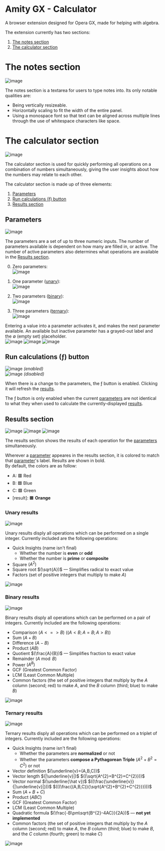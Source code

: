 # Amity GX - Calculator
A browser extension designed for Opera GX, made for helping with algebra.

The extension currently has two sections:
1. [The notes section](#the-notes-section)
2. [The calculator section](#the-calculator-section)

# The notes section
![image](https://github.com/HenryWilder/amitygxmod-calculator/assets/74995093/88530bd4-71e2-4cc8-8b13-e71af0bda4e9)

The notes section is a textarea for users to type notes into.
Its only notable qualities are:
- Being vertically resizeable.
- Horizontally scaling to fit the width of the entire panel.
- Using a monospace font so that text can be aligned across multiple lines through the use of whitespace characters like space.

# The calculator section
![image](https://github.com/HenryWilder/amitygxmod-calculator/assets/74995093/5d7d7d58-89bb-4ecf-821f-b7b164473c22)

The calculator section is used for quickly performing all operations on a combination of numbers simultaneously, giving the user insights about how the numbers may relate to each other.

The calculator section is made up of three elements:
1. [Parameters](#parameters)
2. [Run calculations (&fnof;) button](#run-calculations-ƒ-button)
3. [Results section](#results-section)

## Parameters
![image](https://github.com/HenryWilder/amitygxmod-calculator/assets/74995093/86a2b560-184f-49b1-b050-18d457bd1330)

The parameters are a set of up to three numeric inputs. The number of parameters available is dependent on how many are filled in, or active.
The number of active parameters also determines what operations are available in the [Results section](#results-section).

0. Zero parameters:  
![image](https://github.com/HenryWilder/amitygxmod-calculator/assets/74995093/aac15d9f-9a9c-42ec-8778-34819c83638e)

1. One parameter ([unary](#unary-results)):  
![image](https://github.com/HenryWilder/amitygxmod-calculator/assets/74995093/40feff8a-c2a3-447a-8022-116deb494607)

2. Two parameters ([binary](#binary-results)):  
![image](https://github.com/HenryWilder/amitygxmod-calculator/assets/74995093/55e2310e-a8a3-414f-878e-209d7a4d18e3)

3. Three parameters ([ternary](#ternary-results)):  
![image](https://github.com/HenryWilder/amitygxmod-calculator/assets/74995093/90c6156a-e701-4648-9a86-372d71f23041)

Entering a value into a parameter activates it, and makes the next parameter available. An available but inactive parameter has a grayed-out label and the &empty; (empty set) placeholder.  
![image](https://github.com/HenryWilder/amitygxmod-calculator/assets/74995093/9ead6d1d-1b99-4eba-b289-5e31c54e4cb7)
![image](https://github.com/HenryWilder/amitygxmod-calculator/assets/74995093/08182698-b310-444e-8f49-d9e727fd321c)
![image](https://github.com/HenryWilder/amitygxmod-calculator/assets/74995093/6ee65390-af48-48f3-a541-c54e4d55f2a0)


## Run calculations (&fnof;) button
![image](https://github.com/HenryWilder/amitygxmod-calculator/assets/74995093/dda99129-6153-49cc-a9b4-3a03b6d7621e) _(enabled)_  
![image](https://github.com/HenryWilder/amitygxmod-calculator/assets/74995093/cd0e91af-ba3c-4fb7-83aa-fc744ff0a62b) _(disabled)_

When there is a change to the parameters, the &fnof; button is enabled. Clicking it will refresh the [results](#results-section).

The &fnof; button is only enabled when the current [parameters](#parameters) are not identical to what they when used to calculate the currently-displayed [results](#results-section).

## Results section
![image](https://github.com/HenryWilder/amitygxmod-calculator/assets/74995093/7d319212-005f-4171-aa1d-be31f1f1fbc4)
![image](https://github.com/HenryWilder/amitygxmod-calculator/assets/74995093/d1ab1fc0-aada-4239-bf88-f238a98b0491)
![image](https://github.com/HenryWilder/amitygxmod-calculator/assets/74995093/c45a7d29-beba-48d1-a97d-56a04893961f)

The results section shows the results of each operation for the [parameters](#parameters) simultaneously.

Wherever a [parameter](#parameters) appeares in the results section, it is colored to match that [parameter](#parameters)'s label. Results are shown in bold.  
By default, the colors are as follow:
- A: &#x1F7E5; Red
- B: &#x1F7E6; Blue
- C: &#x1F7E9; Green
- [result]: &#x1F7E7; **Orange**
<!-- todo: explain dashed outlines -->

### Unary results
![image](https://github.com/HenryWilder/amitygxmod-calculator/assets/74995093/7d319212-005f-4171-aa1d-be31f1f1fbc4)

Unary results disply all operations which can be performed on a single integer.
Currently included are the following operations:
- Quick Insights (name isn't final)
  - Whether the number is **even** or **odd**
  - Whether the number is **prime** or **composite**
- Square $(A^{2})$
- Square root $(\sqrt{A})$ &mdash; Simplifies radical to exact value
- Factors (set of positive integers that multiply to make $A$)

![image](https://github.com/HenryWilder/amitygxmod-calculator/assets/74995093/88457982-de86-48f3-89b0-9336d61d6b85)


### Binary results
![image](https://github.com/HenryWilder/amitygxmod-calculator/assets/74995093/d1ab1fc0-aada-4239-bf88-f238a98b0491)

Binary results disply all operations which can be performed on a pair of integers.
Currently included are the following operations:
- Comparison $(A \lt=\gt B)$ $((A\lt{B};A=B;A\gt{B}))$
- Sum $(A+B)$
- Difference $(A-B)$
- Product $(AB)$
- Quotient $(\frac{A}{B})$ &mdash; Simplifies fraction to exact value
- Remainder $(A\bmod{B})$
- Power $(A^{B})$
- GCF (Greatest Common Factor)
- LCM (Least Common Multiple)
- Common factors (the set of positive integers that multiply by the $A$ column (second; red) to make $A$, and the $B$ column (third; blue) to make $B$)

![image](https://github.com/HenryWilder/amitygxmod-calculator/assets/74995093/a14b1912-8246-4442-a7ec-ff99ad83ae5b)


### Ternary results
![image](https://github.com/HenryWilder/amitygxmod-calculator/assets/74995093/c45a7d29-beba-48d1-a97d-56a04893961f)

Ternary results disply all operations which can be performed on a triplet of integers.
Currently included are the following operations:
- Quick Insights (name isn't final)
  - Whether the parameters are **normalized** or not
  - Whether the parameters **compose a Pythagorean Triple** $(A^{2}+B^{2}=C^{2})$ or not
- Vector definition $(\underline{v}=(A,B,C))$
- Vector length $(|\underline{v}|)$ $((\sqrt{A^{2}+B^{2}+C^{2}}))$
- Vector normal $(\underline{\hat v})$ $((\frac{\underline{v}}{|\underline{v}|}))$ $(((\frac{(A,B,C)}{\sqrt{A^{2}+B^{2}+C^{2}}})))$
- Sum $(A+B+C)$
- Product $(ABC)$
- GCF (Greatest Common Factor)
- LCM (Least Common Multiple)
- Quadratic formula $(\frac{-B\pm\sqrt{B^{2}-4AC}}{2A})$ &mdash; **not yet implemented**
- Common factors (the set of positive integers that multiply by the $A$ column (second; red) to make $A$, the $B$ column (third; blue) to make $B$, and the $C$ column (fourth; green) to make $C$)

![image](https://github.com/HenryWilder/amitygxmod-calculator/assets/74995093/c0189dff-2427-4bd4-8ba3-da2b77ebf013)
